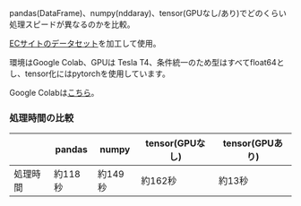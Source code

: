 pandas(DataFrame)、numpy(nddaray)、tensor(GPUなし/あり)でどのくらい処理スピードが異なるのかを比較。  

[ECサイトのデータセット](https://raw.githubusercontent.com/guipsamora/pandas_exercises/master/07_Visualization/Online_Retail/Online_Retail.csv)を加工して使用。  

環境はGoogle Colab、GPUは Tesla T4、条件統一のため型はすべてfloat64とし、tensor化にはpytorchを使用しています。  

Google Colabは[こちら](https://colab.research.google.com/drive/1vKdyL58A9qiF-pNb0FwZ9dFzhrUn0kTn?usp=sharing)。  

### 処理時間の比較

|      |pandas|numpy|tensor(GPUなし)|tensor(GPUあり)|
| ---- | ---- | ---- | ---- | ---- |
|処理時間|約118秒|約149秒|約162秒|約13秒|